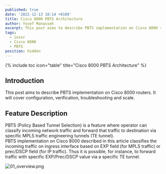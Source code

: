 ```yaml
---
published: true
date: '2022-12-13 18:14 +0100'
title: Cisco 8000 PBTS Architecture
author: Yosef Manasseh
excerpt: This post aims to describe PBTS implementation on Cisco 8000 routers.
tags:
  - iosxr
  - Cisco 8000
  - PBTS
position: hidden
---
```

{% include toc icon="table" title="Cisco 8000 PBTS Architecture" %}

## Introduction
This post aims to describe PBTS implementation on Cisco 8000 routers. It will cover configuration, verification, troubleshooting and scale.

## Feature Description 
PBTS (Policy Based Tunnel Selection) is a feature where operator can classify incoming network traffic and forward that traffic to destination via specific MPLS traffic engineering tunnels (TE tunnel).  
PBTS implementation on Cisco 8000 described in this article classifies the incoming traffic on ingress interface based on EXP field (for MPLS traffic) or prec/DSCP field (for IP traffic). Thus it is possible, for instance, to forward traffic with specific EXP/Prec/DSCP value via a specific TE tunnel.

![01_overview.png]({{site.baseurl}}/images/01_overview.png)
